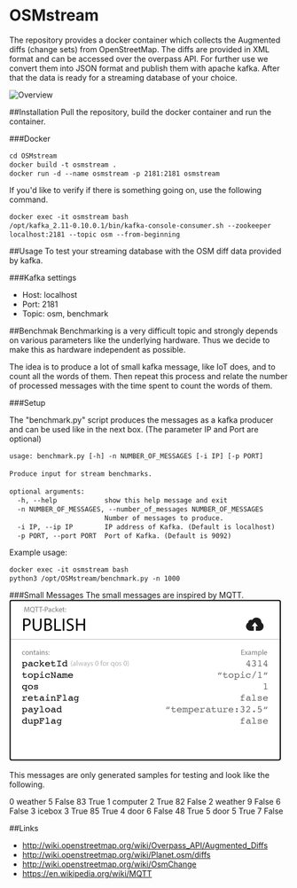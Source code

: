 # OSMstream
The repository provides a docker container which collects the Augmented diffs (change sets) from OpenStreetMap.
The diffs are provided in XML format and can be accessed over the overpass API. For further use we convert them into JSON format and publish them with apache kafka.
After that the data is ready for a streaming database of your choice.

![Overview](img/streaming_db.png)

##Installation
Pull the repository, build the docker container and run the container. 

###Docker
```shell
cd OSMstream
docker build -t osmstream .
docker run -d --name osmstream -p 2181:2181 osmstream
```

If you'd like to verify if there is something going on, use the following command.
```shell
docker exec -it osmstream bash
/opt/kafka_2.11-0.10.0.1/bin/kafka-console-consumer.sh --zookeeper localhost:2181 --topic osm --from-beginning
```


##Usage
To test your streaming database with the OSM diff data provided by kafka.

###Kafka settings
- Host:     localhost
- Port:     2181
- Topic:    osm, benchmark

##Benchmak
Benchmarking is a very difficult topic and strongly depends on various parameters like the underlying hardware.
Thus we decide to make this as hardware independent as possible. 

The idea is to produce a lot of small kafka message, like IoT does, and to count all the words of them. 
Then repeat this process and relate the number of processed messages with the time spent to count the words of them.

###Setup

The "benchmark.py" script produces the messages as a kafka producer and can be used like in the next box. (The parameter IP and Port are optional)

```shell
usage: benchmark.py [-h] -n NUMBER_OF_MESSAGES [-i IP] [-p PORT]

Produce input for stream benchmarks.

optional arguments:
  -h, --help            show this help message and exit
  -n NUMBER_OF_MESSAGES, --number_of_messages NUMBER_OF_MESSAGES
                        Number of messages to produce.
  -i IP, --ip IP        IP address of Kafka. (Default is localhost)
  -p PORT, --port PORT  Port of Kafka. (Default is 9092)
```


Example usage: 
```shell
docker exec -it osmstream bash
python3 /opt/OSMstream/benchmark.py -n 1000
```


###Small Messages
The small messages are inspired by MQTT.
![MQTT](img/publish_packet.png)

This messages are only generated samples for testing and look like the following.

0 weather 5 False 83 True
1 computer 2 True 82 False
2 weather 9 False 6 False
3 icebox 3 True 85 True
4 door 6 False 48 True
5 door 5 True 7 False



##Links
- http://wiki.openstreetmap.org/wiki/Overpass_API/Augmented_Diffs
- http://wiki.openstreetmap.org/wiki/Planet.osm/diffs
- http://wiki.openstreetmap.org/wiki/OsmChange
- https://en.wikipedia.org/wiki/MQTT
